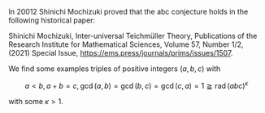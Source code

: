 In 20012 Shinichi Mochizuki proved that the abc conjecture holds in the following historical paper:

Shinichi Mochizuki, Inter-universal Teichmüller Theory, Publications of the Research Institute for Mathematical Sciences, Volume 57, Number 1/2, (2021) Special Issue, https://ems.press/journals/prims/issues/1507.

We find some examples triples of positive integers $(a,b,c)$ with 

$$a<b, a+b=c, \operatorname{gcd}(a,b)=\operatorname{gcd}(b,c)=\operatorname{gcd}(c,a)=1  \geqq \operatorname{rad}(abc)^\kappa$$

with some $\kappa>1$.
